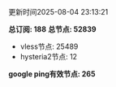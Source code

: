 更新时间2025-08-04 23:13:21

**总订阅: 188**
**总节点: 52839**
- vless节点: 25489
- hysteria2节点: 12

**google ping有效节点: 265**
